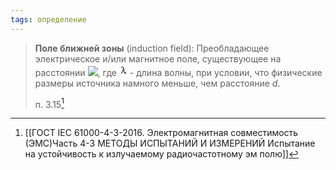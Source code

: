 ```yaml
---
tags: определение
---
```

>**Поле ближней зоны** (induction field): Преобладающее электрическое и/или магнитное поле, существующее на расстоянии ![](https://api.docs.cntd.ru/img/12/00/14/07/63/564fe670-45eb-453b-bb41-9721bae77a2a/P00540000.gif), где ![](data:image;base64,R0lGODdhDQATAIABAAAAAP///ywAAAAADQATAAACHIyPqcvtAYCT8NVHZ15yqz5dnOEhGWiakcW2bgEAOw==) - длина волны, при условии, что физические размеры источника намного меньше, чем расстояние _d_.
>
>п. 3.15[^1]

[^1]:[[ГОСТ IEC 61000-4-3-2016. Электромагнитная совместимость (ЭМС)Часть 4-3 МЕТОДЫ ИСПЫТАНИЙ И ИЗМЕРЕНИЙ Испытание на устойчивость к излучаемому радиочастотному эм полю]]
